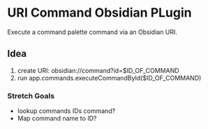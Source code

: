 # URI Command Obsidian PLugin

Execute a command palette command via an Obsidian URI.

## Idea

1. create URI: obsidian://command?id=$ID_OF_COMMAND
2. run app.commands.executeCommandById($ID_OF_COMMAND)

### Stretch Goals
- lookup commands IDs command?
- Map command name to ID?
